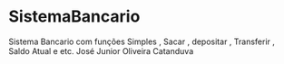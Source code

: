 # SistemaBancario 
Sistema Bancario com funções Simples , Sacar , depositar , Transferir , Saldo Atual e etc.
José Junior Oliveira Catanduva 
